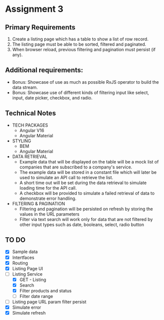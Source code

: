 # Assignment 3

## Primary Requirements

1. Create a listing page which has a table to show a list of row record.
2. The listing page must be able to be sorted, filtered and paginated.
3. When browser reload, previous filtering and pagination must persist (if any).

## Additional requirements:

-   Bonus: Showcase of use as much as possible RxJS operator to build the data stream.
-   Bonus: Showcase use of different kinds of filtering input like select, input, date picker, checkbox, and radio.

## Technical Notes

-   TECH PACKAGES
    -   Angular V16
    -   Angular Material
-   STYLING
    -   BEM
    -   Angular Material
-   DATA RETRIEVAL
    -   Example data that will be displayed on the table will be a mock list of companies that are subscribed to a company's service.
    -   The example data will be stored in a constant file which will later be used to simulate an API call to retrieve the list.
    -   A short time out will be set during the data retrieval to simulate loading time for the API call.
    -   A checkbox will be provided to simulate a failed retrieval of data to demonstrate error handling.
-   FILTERING & PAGINATION
    -   Filtering and pagination will be persisted on refresh by storing the values in the URL parameters
    -   Filter via text search will work only for data that are not filtered by other input types such as date, booleans, select, radio button

## TO DO

-   [x] Sample data
-   [x] Intertfaces
-   [x] Routing
-   [x] Listing Page UI
-   [ ] Listing Service
    -   [x] GET - Listing
    -   [x] Search
    -   [x] Filter products and status
    -   [ ] Filter date range
-   [ ] Listing page URL param filter persist
-   [x] Simulate error
-   [x] Simulate refresh
